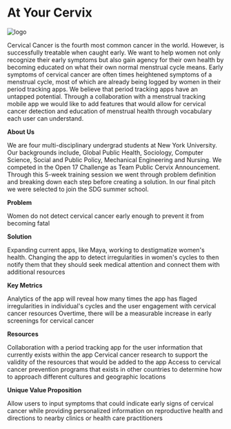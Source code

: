 # At Your Cervix
![logo](http://at-your-cervix/HillviewMountainClub(2).jpg)

Cervical Cancer is the fourth most common cancer in the world. However, is successfully treatable when caught early. We want to help women not only recognize their early symptoms but also gain agency for their own health by becoming educated on what their own normal menstrual cycle means. Early symptoms of cervical cancer are often times heightened symptoms of a menstrual cycle, most of which are already being logged by women in their period tracking apps. We believe that period tracking apps have an untapped potential. Through a collaboration with a menstrual tracking mobile app we would like to add features that would allow for cervical cancer detection and education of menstrual health through vocabulary each user can understand. 


**About Us**

We are four multi-disciplinary undergrad students at New York University. Our backgrounds include, Global Public Health, Sociology, Computer Science, Social and Public Policy, Mechanical Engineering and Nursing. We competed in the Open 17 Challenge as Team Public Cervix Announcement. Through this 5-week training session we went through problem definition and breaking down each step before creating a solution. In our final pitch we were selected to join the SDG summer school. 


**Problem**

Women do not detect cervical cancer early enough to prevent it from becoming fatal


**Solution**

Expanding current apps, like Maya, working to destigmatize women's health.
Changing the app to detect irregularities in women's cycles to then notify them that they should seek medical attention and connect them with additional resources


**Key Metrics**

Analytics of the app will reveal how many times the app has flaged irregularities in individual's cycles and the user engagement with cervical cancer resources
Overtime, there will be a measurable increase in early screenings for cervical cancer


**Resources**

Collaboration with a period tracking app for the user information that currently exists within the app
Cervical cancer research to support the validity of the resources that would be added to the app
Access to cervical cancer prevention programs that exists in other countries to determine how to approach different cultures and geographic locations


**Unique Value Proposition**

Allow users to input symptoms that could indicate early signs of cervical cancer while providing personalized information on reproductive health and directions to nearby clinics or health care practitioners
